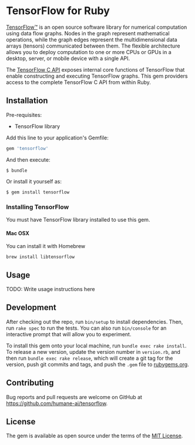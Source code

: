 # TensorFlow for Ruby

[TensorFlow™](https://tensorflow.org) is an open source software library for numerical computation using data flow graphs. Nodes in the graph represent mathematical operations, while the graph edges represent the multidimensional data arrays (tensors) communicated between them. The flexible architecture allows you to deploy computation to one or more CPUs or GPUs in a desktop, server, or mobile device with a single API.

The [TensorFlow C API](https://www.tensorflow.org/code/tensorflow/c/c_api.h) exposes internal core functions of TensorFlow that enable constructing and executing TensorFlow graphs. This gem providers access to the complete TensorFlow C API from within Ruby.

## Installation

Pre-requisites:
- TensorFlow library

Add this line to your application's Gemfile:

```ruby
gem 'tensorflow'
```

And then execute:

    $ bundle

Or install it yourself as:

    $ gem install tensorflow

### Installing TensorFlow

You must have TensorFlow library installed to use this gem.

#### Mac OSX

You can install it with Homebrew

```brew install libtensorflow```


## Usage

TODO: Write usage instructions here

## Development

After checking out the repo, run `bin/setup` to install dependencies. Then, run `rake spec` to run the tests. You can also run `bin/console` for an interactive prompt that will allow you to experiment.

To install this gem onto your local machine, run `bundle exec rake install`. To release a new version, update the version number in `version.rb`, and then run `bundle exec rake release`, which will create a git tag for the version, push git commits and tags, and push the `.gem` file to [rubygems.org](https://rubygems.org).

## Contributing

Bug reports and pull requests are welcome on GitHub at https://github.com/humane-ai/tensorflow.

## License

The gem is available as open source under the terms of the [MIT License](http://opensource.org/licenses/MIT).
